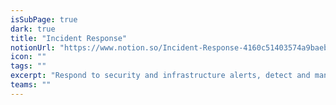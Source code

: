 ```yaml
---
isSubPage: true
dark: true
title: "Incident Response"
notionUrl: "https://www.notion.so/Incident-Response-4160c51403574a9baebc4c575a70a409"
icon: ""
tags: ""
excerpt: "Respond to security and infrastructure alerts, detect and manage incidents, provide onsite personnel when required, communicating with those affected throughout."
teams: ""
---
```

